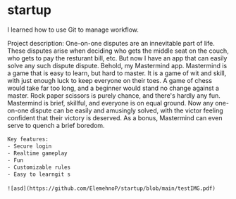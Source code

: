 # startup

I learned how to use Git to manage workflow.

Project description:
    One-on-one disputes are an innevitable part of life. These disputes arise when deciding who gets the middle seat on the couch, who gets to
pay the resturant bill, etc. But now I have an app that can easily solve any such dispute dispute. Behold, my Mastermind app. Mastermind is a
game that is easy to learn, but hard to master. It is a game of wit and skill, with just enough luck to keep everyone on their toes. A game of
chess would take far too long, and a beginner would stand no change against a master. Rock paper scissors is purely chance, and there's hardly
any fun. Mastermind is brief, skillful, and everyone is on equal ground. Now any one-on-one dispute can be easily and amusingly solved, with the
victor feeling confident that their victory is deserved. As a bonus, Mastermind can even serve to quench a brief boredom.

    Key features:
    - Secure login
    - Realtime gameplay
    - Fun
    - Customizable rules
    - Easy to learngit s
    
    ![asd](https://github.com/ElemehnoP/startup/blob/main/testIMG.pdf)
